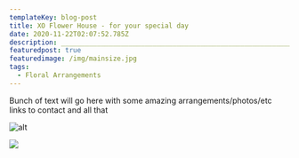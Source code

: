 ```yaml
---
templateKey: blog-post
title: XO Flower House - for your special day
date: 2020-11-22T02:07:52.785Z
description: _______________________________________________________________
featuredpost: true
featuredimage: /img/mainsize.jpg
tags:
  - Floral Arrangements
---
```

Bunch of text will go here with some amazing arrangements/photos/etc links to contact and all that 

![alt](/img/wedding2.jpg)

![](/img/arrangement2.jpg)

